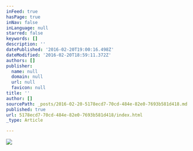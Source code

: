 ```yaml
---
inFeed: true
hasPage: true
inNav: false
inLanguage: null
starred: false
keywords: []
description: ''
datePublished: '2016-02-20T19:00:16.498Z'
dateModified: '2016-02-20T18:59:11.372Z'
authors: []
publisher:
  name: null
  domain: null
  url: null
  favicon: null
title: ''
author: []
sourcePath: _posts/2016-02-20-5178ecd7-70cd-484e-82e0-7693b581d418.md
published: true
url: 5178ecd7-70cd-484e-82e0-7693b581d418/index.html
_type: Article

---
```

![](https://the-grid-user-content.s3-us-west-2.amazonaws.com/a1d6aaa0-c067-40ee-bd42-871460338507.png)